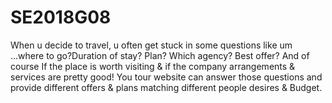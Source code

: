 # SE2018G08
 When u decide to travel, u often get stuck in some questions like um ...where to go?Duration of stay? Plan? Which agency? Best offer? 
 And of course If the place is worth visiting & if the company arrangements & services are pretty good! You tour website can answer those
 questions and provide different offers & plans matching different people desires & Budget.
